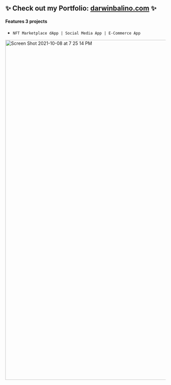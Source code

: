 ## ✨ Check out my Portfolio: [darwinbalino.com](https://www.darwinbalino.com/) ✨

#### Features 3 projects
-     NFT Marketplace dApp | Social Media App | E-Commerce App



[<img width="1068" alt="Screen Shot 2021-10-08 at 7 25 14 PM" src="https://user-images.githubusercontent.com/74079633/136641101-a9fe5013-ac52-48a2-9eb9-fdd2725cec35.png">](https://www.darwinbalino.com/) 
